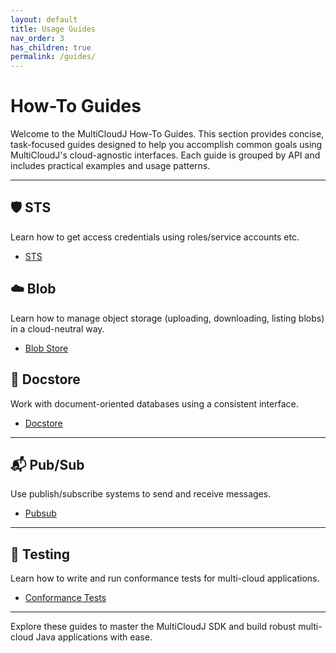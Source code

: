 ```yaml
---
layout: default
title: Usage Guides
nav_order: 3
has_children: true
permalink: /guides/
---
```



# How-To Guides

Welcome to the MultiCloudJ How-To Guides. This section provides concise, task-focused guides designed to help you accomplish common goals using MultiCloudJ's cloud-agnostic interfaces. Each guide is grouped by API and includes practical examples and usage patterns.

---

## 🛡️ STS

Learn how to get access credentials using roles/service accounts etc.

- [STS](sts-guide.html)



## ☁️ Blob

Learn how to manage object storage (uploading, downloading, listing blobs) in a cloud-neutral way.

- [Blob Store](blobstore-guide.html)

## 📄 Docstore

Work with document-oriented databases using a consistent interface.

- [Docstore](docstore-guide.html)


---

## 📬 Pub/Sub

Use publish/subscribe systems to send and receive messages.

- [Pubsub](pubsub-guide.html)

---

## 🧪 Testing

Learn how to write and run conformance tests for multi-cloud applications.

- [Conformance Tests](conformance-tests-guide.html)

---

Explore these guides to master the MultiCloudJ SDK and build robust multi-cloud Java applications with ease.

